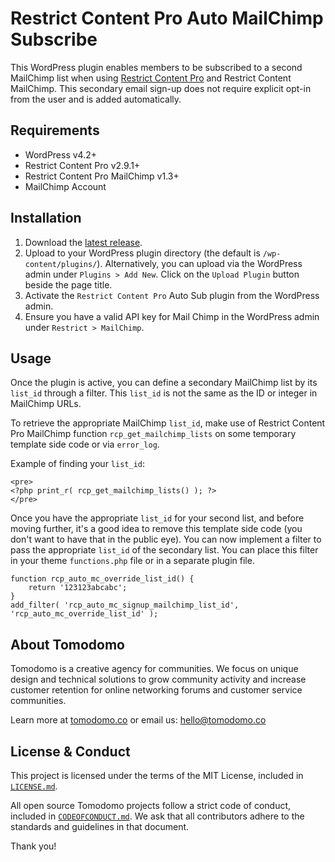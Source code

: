 # Restrict Content Pro Auto MailChimp Subscribe

This WordPress plugin enables members to be subscribed to a second MailChimp list when using [Restrict Content Pro](https://restrictcontentpro.com) and Restrict Content MailChimp. This secondary email sign-up does not require explicit opt-in from the user and is added automatically.

## Requirements

- WordPress v4.2+
- Restrict Content Pro v2.9.1+
- Restrict Content Pro MailChimp v1.3+
- MailChimp Account

## Installation

1. Download the [latest release](https://github.com/TomodomoCo/rcp-mailchimp-auto-subscribe/releases/latest).
2. Upload to your WordPress plugin directory (the default is `/wp-content/plugins/`). Alternatively, you can upload via the WordPress admin under `Plugins > Add New`. Click on the `Upload Plugin` button beside the page title.
3. Activate the `Restrict Content Pro` Auto Sub plugin from the WordPress admin.
4. Ensure you have a valid API key for Mail Chimp in the WordPress admin under `Restrict > MailChimp`.

## Usage

Once the plugin is active, you can define a secondary MailChimp list by its `list_id` through a filter. This `list_id` is not the same as the ID or integer in MailChimp URLs.

To retrieve the appropriate MailChimp `list_id`, make use of Restrict Content Pro MailChimp function `rcp_get_mailchimp_lists` on some temporary template side code or via `error_log`.

Example of finding your `list_id`:

```
<pre>
<?php print_r( rcp_get_mailchimp_lists() ); ?>
</pre>
```

Once you have the appropriate `list_id` for your second list, and before moving further, it's a good idea to remove this template side code (you don't want to have that in the public eye). You can now implement a filter to pass the appropriate `list_id` of the secondary list. You can place this filter in your theme `functions.php` file or in a separate plugin file.

```
function rcp_auto_mc_override_list_id() {
	return '123123abcabc';
}
add_filter( 'rcp_auto_mc_signup_mailchimp_list_id', 'rcp_auto_mc_override_list_id' );
```

## About Tomodomo

Tomodomo is a creative agency for communities. We focus on unique design and technical solutions to grow community activity and increase customer retention for online networking forums and customer service communities.

Learn more at [tomodomo.co](https://tomodomo.co) or email us: [hello@tomodomo.co](mailto:hello@tomodomo.co)

## License & Conduct

This project is licensed under the terms of the MIT License, included in [`LICENSE.md`](LICENSE.md).

All open source Tomodomo projects follow a strict code of conduct, included in [`CODEOFCONDUCT.md`](CODEOFCONDUCT.md). We ask that all contributors adhere to the standards and guidelines in that document.

Thank you!